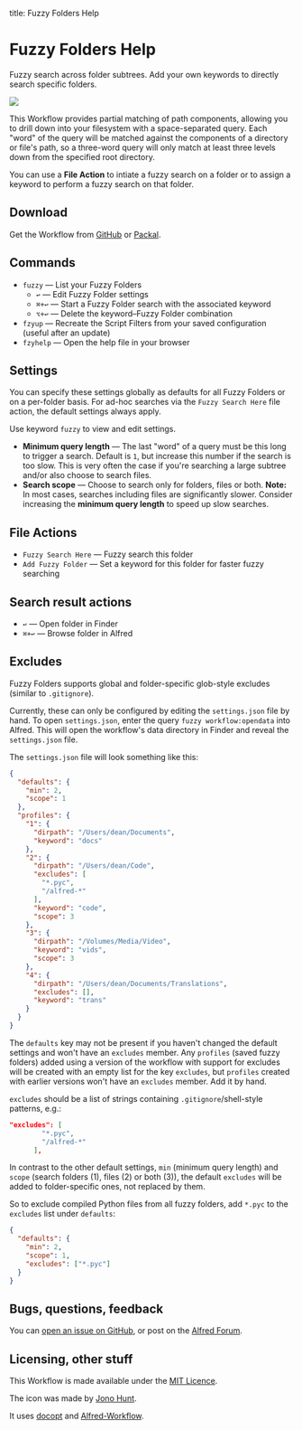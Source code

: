 title: Fuzzy Folders Help

# Fuzzy Folders Help #

Fuzzy search across folder subtrees. Add your own keywords to directly search specific folders.

![](https://github.com/deanishe/alfred-fuzzyfolders/raw/master/demo.gif "")

This Workflow provides partial matching of path components, allowing you to drill down into your filesystem with a space-separated query. Each "word" of the query will be matched against the components of a directory or file's path, so a three-word query will only match at least three levels down from the specified root directory.

You can use a **File Action** to intiate a fuzzy search on a folder or to assign a keyword to perform a fuzzy search on that folder.

## Download ##

Get the Workflow from [GitHub](https://github.com/deanishe/alfred-fuzzyfolders/raw/master/Fuzzy%20Folders.alfredworkflow) or [Packal](http://www.packal.org/workflow/fuzzy-folders).

## Commands ##

- `fuzzy` — List your Fuzzy Folders
	+ `↩` — Edit Fuzzy Folder settings
	+ `⌘+↩` — Start a Fuzzy Folder search with the associated keyword
	+ `⌥+↩` — Delete the keyword–Fuzzy Folder combination
- `fzyup` — Recreate the Script Filters from your saved configuration (useful after an update)
- `fzyhelp` — Open the help file in your browser

## Settings ##

You can specify these settings globally as defaults for all Fuzzy Folders or on a per-folder basis. For ad-hoc searches via the `Fuzzy Search Here` file action, the default settings always apply.

Use keyword `fuzzy` to view and edit settings.

- **Minimum query length** — The last "word" of a query must be this long to trigger a search. Default is `1`, but increase this number if the search is too slow. This is very often the case if you're searching a large subtree and/or also choose to search files.
- **Search scope** — Choose to search only for folders, files or both. **Note:** In most cases, searches including files are significantly slower. Consider increasing the **minimum query length** to speed up slow searches.

## File Actions ##

- `Fuzzy Search Here` — Fuzzy search this folder
- `Add Fuzzy Folder` — Set a keyword for this folder for faster fuzzy searching

## Search result actions ##

- `↩` — Open folder in Finder
- `⌘+↩` — Browse folder in Alfred

## Excludes ##

Fuzzy Folders supports global and folder-specific glob-style excludes (similar to `.gitignore`).

Currently, these can only be configured by editing the `settings.json` file by hand. To open `settings.json`, enter the query `fuzzy workflow:opendata` into Alfred. This will open the workflow's data directory in Finder and reveal the `settings.json` file.

The `settings.json` file will look something like this:

```json
{
  "defaults": {
    "min": 2,
    "scope": 1
  },
  "profiles": {
    "1": {
      "dirpath": "/Users/dean/Documents",
      "keyword": "docs"
    },
    "2": {
      "dirpath": "/Users/dean/Code",
      "excludes": [
        "*.pyc",
        "/alfred-*"
      ],
      "keyword": "code",
      "scope": 3
    },
    "3": {
      "dirpath": "/Volumes/Media/Video",
      "keyword": "vids",
      "scope": 3
    },
    "4": {
      "dirpath": "/Users/dean/Documents/Translations",
      "excludes": [],
      "keyword": "trans"
    }
  }
}
```

The `defaults` key may not be present if you haven't changed the default settings and won't have an `excludes` member. Any `profiles` (saved fuzzy folders) added using a version of the workflow with support for excludes will be created with an empty list for the key `excludes`, but `profiles` created with earlier versions won't have an `excludes` member. Add it by hand.

`excludes` should be a list of strings containing `.gitignore`/shell-style patterns, e.g.:

```json
"excludes": [
        "*.pyc",
        "/alfred-*"
      ],
```

In contrast to the other default settings, `min` (minimum query length) and `scope` (search folders (1), files (2) or both (3)), the default `excludes` will be added to folder-specific ones, not replaced by them.

So to exclude compiled Python files from all fuzzy folders, add `*.pyc` to the `excludes` list under `defaults`:

```json
{
  "defaults": {
    "min": 2,
    "scope": 1,
    "excludes": ["*.pyc"]
  }
}
```

## Bugs, questions, feedback ##

You can [open an issue on GitHub](https://github.com/deanishe/alfred-fuzzyfolders/issues), or post on the [Alfred Forum](http://www.alfredforum.com/topic/4042-fuzzy-folders/).

## Licensing, other stuff ##

This Workflow is made available under the [MIT Licence](http://opensource.org/licenses/MIT).

The icon was made by [Jono Hunt](http://iconaholic.com/).

It uses [docopt](https://github.com/docopt/docopt) and [Alfred-Workflow](https://github.com/deanishe/alfred-workflow).
